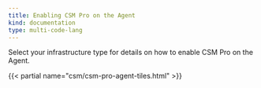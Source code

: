 ```yaml
---
title: Enabling CSM Pro on the Agent
kind: documentation
type: multi-code-lang
---
```


Select your infrastructure type for details on how to enable CSM Pro on the Agent.

{{< partial name="csm/csm-pro-agent-tiles.html" >}}
